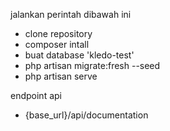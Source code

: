 jalankan perintah dibawah ini
- clone repository
- composer intall
- buat database 'kledo-test'
- php artisan migrate:fresh --seed
- php artisan serve

endpoint api
- {base_url}/api/documentation
